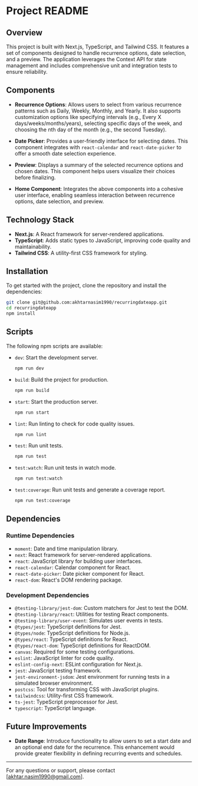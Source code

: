 # Project README

## Overview

This project is built with Next.js, TypeScript, and Tailwind CSS. It features a set of components designed to handle recurrence options, date selection, and a preview. The application leverages the Context API for state management and includes comprehensive unit and integration tests to ensure reliability.

## Components

- **Recurrence Options**: Allows users to select from various recurrence patterns such as Daily, Weekly, Monthly, and Yearly. It also supports customization options like specifying intervals (e.g., Every X days/weeks/months/years), selecting specific days of the week, and choosing the nth day of the month (e.g., the second Tuesday).

- **Date Picker**: Provides a user-friendly interface for selecting dates. This component integrates with `react-calendar` and `react-date-picker` to offer a smooth date selection experience.

- **Preview**: Displays a summary of the selected recurrence options and chosen dates. This component helps users visualize their choices before finalizing.

- **Home Component**: Integrates the above components into a cohesive user interface, enabling seamless interaction between recurrence options, date selection, and preview.

## Technology Stack

- **Next.js**: A React framework for server-rendered applications.
- **TypeScript**: Adds static types to JavaScript, improving code quality and maintainability.
- **Tailwind CSS**: A utility-first CSS framework for styling.

## Installation

To get started with the project, clone the repository and install the dependencies:

```bash
git clone git@github.com:akhtarnasim1990/recurringdateapp.git
cd recurringdateapp
npm install
```

## Scripts

The following npm scripts are available:

- `dev`: Start the development server.

  ```bash
  npm run dev
  ```

- `build`: Build the project for production.

  ```bash
  npm run build
  ```

- `start`: Start the production server.

  ```bash
  npm run start
  ```

- `lint`: Run linting to check for code quality issues.

  ```bash
  npm run lint
  ```

- `test`: Run unit tests.

  ```bash
  npm run test
  ```

- `test:watch`: Run unit tests in watch mode.

  ```bash
  npm run test:watch
  ```

- `test:coverage`: Run unit tests and generate a coverage report.
  ```bash
  npm run test:coverage
  ```

## Dependencies

### Runtime Dependencies

- `moment`: Date and time manipulation library.
- `next`: React framework for server-rendered applications.
- `react`: JavaScript library for building user interfaces.
- `react-calendar`: Calendar component for React.
- `react-date-picker`: Date picker component for React.
- `react-dom`: React's DOM rendering package.

### Development Dependencies

- `@testing-library/jest-dom`: Custom matchers for Jest to test the DOM.
- `@testing-library/react`: Utilities for testing React components.
- `@testing-library/user-event`: Simulates user events in tests.
- `@types/jest`: TypeScript definitions for Jest.
- `@types/node`: TypeScript definitions for Node.js.
- `@types/react`: TypeScript definitions for React.
- `@types/react-dom`: TypeScript definitions for ReactDOM.
- `canvas`: Required for some testing configurations.
- `eslint`: JavaScript linter for code quality.
- `eslint-config-next`: ESLint configuration for Next.js.
- `jest`: JavaScript testing framework.
- `jest-environment-jsdom`: Jest environment for running tests in a simulated browser environment.
- `postcss`: Tool for transforming CSS with JavaScript plugins.
- `tailwindcss`: Utility-first CSS framework.
- `ts-jest`: TypeScript preprocessor for Jest.
- `typescript`: TypeScript language.

## Future Improvements

- **Date Range**: Introduce functionality to allow users to set a start date and an optional end date for the recurrence. This enhancement would provide greater flexibility in defining recurring events and schedules.

---

For any questions or support, please contact [akhtar.nasim1990@gmail.com].
